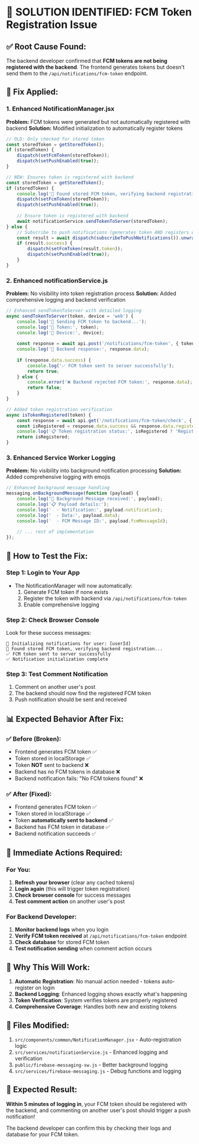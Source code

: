 # 🎯 **SOLUTION IDENTIFIED: FCM Token Registration Issue**

## ✅ **Root Cause Found:**
The backend developer confirmed that **FCM tokens are not being registered with the backend**. The frontend generates tokens but doesn't send them to the `/api/notifications/fcm-token` endpoint.

## 🔧 **Fix Applied:**

### 1. **Enhanced NotificationManager.jsx**
**Problem:** FCM tokens were generated but not automatically registered with backend
**Solution:** Modified initialization to automatically register tokens

```javascript
// OLD: Only checked for stored token
const storedToken = getStoredToken();
if (storedToken) {
    dispatch(setFcmToken(storedToken));
    dispatch(setPushEnabled(true));
}

// NEW: Ensures token is registered with backend
const storedToken = getStoredToken();
if (storedToken) {
    console.log('🎫 Found stored FCM token, verifying backend registration...');
    dispatch(setFcmToken(storedToken));
    dispatch(setPushEnabled(true));
    
    // Ensure token is registered with backend
    await notificationService.sendTokenToServer(storedToken);
} else {
    // Subscribe to push notifications (generates token AND registers with backend)
    const result = await dispatch(subscribeToPushNotifications()).unwrap();
    if (result.success) {
        dispatch(setFcmToken(result.token));
        dispatch(setPushEnabled(true));
    }
}
```

### 2. **Enhanced notificationService.js**
**Problem:** No visibility into token registration process
**Solution:** Added comprehensive logging and backend verification

```javascript
// Enhanced sendTokenToServer with detailed logging
async sendTokenToServer(token, device = 'web') {
    console.log('🚀 Sending FCM token to backend...');
    console.log('🎫 Token:', token);
    console.log('📱 Device:', device);
    
    const response = await api.post('/notifications/fcm-token', { token, device });
    console.log('📨 Backend response:', response.data);
    
    if (response.data.success) {
        console.log('✅ FCM token sent to server successfully');
        return true;
    } else {
        console.error('❌ Backend rejected FCM token:', response.data);
        return false;
    }
}

// Added token registration verification
async isTokenRegistered(token) {
    const response = await api.get('/notifications/fcm-token/check', { params: { token } });
    const isRegistered = response.data.success && response.data.registered;
    console.log('📋 Token registration status:', isRegistered ? 'Registered' : 'Not registered');
    return isRegistered;
}
```

### 3. **Enhanced Service Worker Logging**
**Problem:** No visibility into background notification processing
**Solution:** Added comprehensive logging with emojis

```javascript
// Enhanced background message handling
messaging.onBackgroundMessage(function (payload) {
    console.log('🔔 Background Message received:', payload);
    console.log('📋 Payload details:');
    console.log('  - Notification:', payload.notification);
    console.log('  - Data:', payload.data);
    console.log('  - FCM Message ID:', payload.fcmMessageId);
    
    // ... rest of implementation
});
```

## 🧪 **How to Test the Fix:**

### Step 1: Login to Your App
- The NotificationManager will now automatically:
  1. Generate FCM token if none exists
  2. Register the token with backend via `/api/notifications/fcm-token`
  3. Enable comprehensive logging

### Step 2: Check Browser Console
Look for these success messages:
```
🚀 Initializing notifications for user: [userId]
🎫 Found stored FCM token, verifying backend registration...
✅ FCM token sent to server successfully
✅ Notification initialization complete
```

### Step 3: Test Comment Notification
1. Comment on another user's post
2. The backend should now find the registered FCM token
3. Push notification should be sent and received

## 📊 **Expected Behavior After Fix:**

### ✅ **Before (Broken):**
- Frontend generates FCM token ✅
- Token stored in localStorage ✅
- Token **NOT** sent to backend ❌
- Backend has no FCM tokens in database ❌
- Backend notification fails: "No FCM tokens found" ❌

### ✅ **After (Fixed):**
- Frontend generates FCM token ✅
- Token stored in localStorage ✅
- Token **automatically sent to backend** ✅
- Backend has FCM token in database ✅
- Backend notification succeeds ✅

## 🎯 **Immediate Actions Required:**

### For You:
1. **Refresh your browser** (clear any cached tokens)
2. **Login again** (this will trigger token registration)
3. **Check browser console** for success messages
4. **Test comment action** on another user's post

### For Backend Developer:
1. **Monitor backend logs** when you login
2. **Verify FCM token received** at `/api/notifications/fcm-token` endpoint
3. **Check database** for stored FCM token
4. **Test notification sending** when comment action occurs

## 🚀 **Why This Will Work:**

1. **Automatic Registration**: No manual action needed - tokens auto-register on login
2. **Backend Logging**: Enhanced logging shows exactly what's happening
3. **Token Verification**: System verifies tokens are properly registered
4. **Comprehensive Coverage**: Handles both new and existing tokens

## 📝 **Files Modified:**

1. `src/components/common/NotificationManager.jsx` - Auto-registration logic
2. `src/services/notificationService.js` - Enhanced logging and verification
3. `public/firebase-messaging-sw.js` - Better background logging
4. `src/services/firebase-messaging.js` - Debug functions and logging

## 🎉 **Expected Result:**

**Within 5 minutes of logging in**, your FCM token should be registered with the backend, and commenting on another user's post should trigger a push notification! 

The backend developer can confirm this by checking their logs and database for your FCM token.
